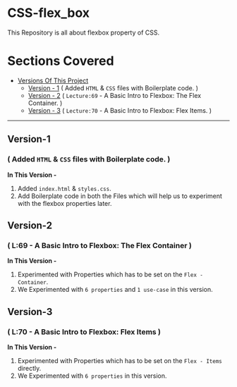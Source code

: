 # CSS-flex_box
This Repository is all about flexbox property of CSS.

# Sections Covered
- [Versions Of This Project]()
  - [Version - 1](#version-1) ( Added `HTML` & `CSS` files with Boilerplate code. )
  - [Version - 2](#version-2) ( `Lecture:69` - A Basic Intro to Flexbox: The Flex Container. )
  - [Version - 3](#version-3) ( `Lecture:70` - A Basic Intro to Flexbox: Flex Items. )

---

## **Version-1** 
### ( Added `HTML` & `CSS` files with Boilerplate code. )

**In This Version -**
1. Added `index.html` & `styles.css`.
2. Add Boilerplate code in both the Files which will help us to experiment with the flexbox properties later.


## **Version-2** 
### ( L:69 - A Basic Intro to Flexbox: The Flex Container )

**In This Version -**
1. Experimented with Properties which has to be set on the `Flex - Container`.
2. We Experimented with `6 properties` and `1 use-case` in this version.


## **Version-3** 
### ( L:70 - A Basic Intro to Flexbox: Flex Items )

**In This Version -**
1. Experimented with Properties which has to be set on the `Flex - Items` directly.
2. We Experimented with `6 properties` in this version.

